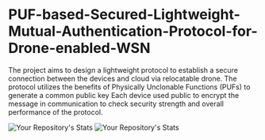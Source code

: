 # PUF-based-Secured-Lightweight-Mutual-Authentication-Protocol-for-Drone-enabled-WSN
The project aims to design a lightweight protocol to establish a secure connection between the devices and cloud via relocatable drone. 
The protocol utilizes the benefits of Physically Unclonable Functions (PUFs) to generate a common public key 
Each device used public to encrypt the message in communication to check security strength and overall performance of the protocol. 

![Your Repository's Stats](https://github-readme-stats.vercel.app/api/top-langs/?username=priyankamall&theme=blue-green)
![Your Repository's Stats](https://github-readme-stats.vercel.app/api?username=priyankamall&show_icons=true)
